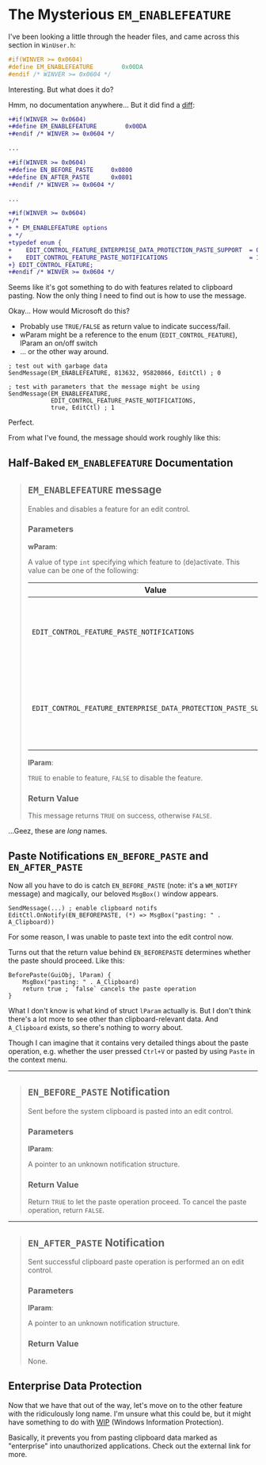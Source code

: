 # The Mysterious `EM_ENABLEFEATURE`

I've been looking a little through the header files, and came across this section in `WinUser.h`:

```c
#if(WINVER >= 0x0604)
#define EM_ENABLEFEATURE        0x00DA
#endif /* WINVER >= 0x0604 */
```

Interesting. But what does it do?

Hmm, no documentation anywhere... But it did find a [diff](https://abi-laboratory.pro/compatibility/Windows_10_1511_10586.494_to_Windows_10_1607_14393.0/x86_64/headers_diff/user32.dll/diff.html):

```diff
+#if(WINVER >= 0x0604)
+#define EM_ENABLEFEATURE        0x00DA
+#endif /* WINVER >= 0x0604 */

...

+#if(WINVER >= 0x0604)
+#define EN_BEFORE_PASTE     0x0800
+#define EN_AFTER_PASTE      0x0801
+#endif /* WINVER >= 0x0604 */

...

+#if(WINVER >= 0x0604)
+/*
+ * EM_ENABLEFEATURE options
+ */
+typedef enum {
+    EDIT_CONTROL_FEATURE_ENTERPRISE_DATA_PROTECTION_PASTE_SUPPORT  = 0,
+    EDIT_CONTROL_FEATURE_PASTE_NOTIFICATIONS                       = 1,
+} EDIT_CONTROL_FEATURE;
+#endif /* WINVER >= 0x0604 */
```

Seems like it's got something to do with features related to clipboard pasting.
Now the only thing I need to find out is how to use the message.

Okay... How would Microsoft do this?

- Probably use `TRUE/FALSE` as return value to indicate success/fail.
- wParam might be a reference to the enum (`EDIT_CONTROL_FEATURE`), lParam an on/off switch
- ... or the other way around.

```ahk
; test out with garbage data
SendMessage(EM_ENABLEFEATURE, 813632, 95820866, EditCtl) ; 0

; test with parameters that the message might be using
SendMessage(EM_ENABLEFEATURE,
            EDIT_CONTROL_FEATURE_PASTE_NOTIFICATIONS,
            true, EditCtl) ; 1
```

Perfect.

From what I've found, the message should work roughly like this:

## Half-Baked `EM_ENABLEFEATURE` Documentation

>## `EM_ENABLEFEATURE` message
>
>Enables and disables a feature for an edit control.
>
>### Parameters
>
>**wParam**:
>
>A value of type `int` specifying which feature to (de)activate.
>This value can be one of the following:
>
>| Value                                                           | Description                                                                                   |
>| --------------------------------------------------------------- | --------------------------------------------------------------------------------------------- |
>| `EDIT_CONTROL_FEATURE_PASTE_NOTIFICATIONS`                      | Enables support for clipboard paste notifications `EN_BEFORE_PASTE` and `EN_AFTER_PASTE`.     |
>| `EDIT_CONTROL_FEATURE_ENTERPRISE_DATA_PROTECTION_PASTE_SUPPORT` | Enables support for... uh, no idea. Probably related to Windows Information Protection (WIP). |
>
>**lParam**:
>
>`TRUE` to enable to feature, `FALSE` to disable the feature.
>
>### Return Value
>
>This message returns `TRUE` on success, otherwise `FALSE`.

...Geez, these are *long* names.

## Paste Notifications `EN_BEFORE_PASTE` and `EN_AFTER_PASTE`

Now all you have to do is catch `EN_BEFORE_PASTE` (note: it's a `WM_NOTIFY`
message) and magically, our beloved `MsgBox()` window appears.

```ahk
SendMessage(...) ; enable clipboard notifs
EditCtl.OnNotify(EN_BEFOREPASTE, (*) => MsgBox("pasting: " . A_Clipboard))
```

For some reason, I was unable to paste text into the edit control now.

Turns out that the return value behind `EN_BEFOREPASTE` determines whether the
paste should proceed. Like this:

```ahk
BeforePaste(GuiObj, lParam) {
    MsgBox("pasting: " . A_Clipboard)
    return true ; `false` cancels the paste operation
}
```

What I don't know is what kind of struct `lParam` actually is. But I don't think
there's a lot more to see other than clipboard-relevant data. And `A_Clipboard`
exists, so there's nothing to worry about.

Though I can imagine that it contains very detailed things about the paste operation,
e.g. whether the user pressed `Ctrl+V` or pasted by using `Paste` in the context menu.

---

>## `EN_BEFORE_PASTE` Notification
>
>Sent before the system clipboard is pasted into an edit control.
>
>### Parameters
>
>**lParam**:
>
>A pointer to an unknown notification structure.
>
>### Return Value
>
>Return `TRUE` to let the paste operation proceed. To cancel the paste operation, return `FALSE`.

---

>## `EN_AFTER_PASTE` Notification
>
>Sent successful clipboard paste operation is performed an on edit control.
>
>### Parameters
>
>**lParam**:
>
>A pointer to an unknown notification structure.
>
>### Return Value
>
>None.

## Enterprise Data Protection

Now that we have that out of the way, let's move on to the other feature with the ridiculously long name.
I'm unsure what this could be, but it might have something to do with [WIP](https://learn.microsoft.com/en-us/previous-versions/windows/uwp/enterprise/wip-hub)
(Windows Information Protection).

Basically, it prevents you from pasting clipboard data marked as "enterprise" into unauthorized applications.
Check out the external link for more.
